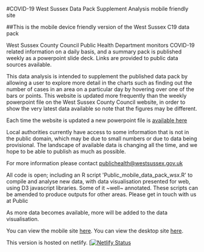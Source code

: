 #COVID-19 West Sussex Data Pack Supplement Analysis mobile friendly site

##This is the mobile device friendly version of the West Sussex C19 data pack

West Sussex County Council Public Health Department monitors COVID-19 related information on a daily basis, and a summary pack is published weekly as a powerpoint slide deck. Links are provided to public data sources available.

This data analysis is intended to supplement the published data pack by allowing a user to explore more detail in the charts such as finding out the number of cases in an area on a particular day by hovering over one of the bars or points. This website is updated more frequently than the weekly powerpoint file on the West Sussex County Council website, in order to show the very latest data available so note that the figures may be different.

Each time the website is updated a new powerpoint file is [available here]('https://github.com/psychty/wsx_covid_datapack_public/raw/master/Latest_West_Sussex_C19_slide_deck.pptx')

Local authorities currently have access to some information that is not in the public domain, which may be due to small numbers or due to data being provisional. The landscape of available data is changing all the time, and we hope to be able to publish as much as possible.</p>

For more information please contact [publichealth@westsussex.gov.uk]("mailto:publichealth@westsussex.gov.uk?subject=COVID-19")

All code is open; including an R script 'Public_mobile_data_pack_wsx.R' to compile and analyse new data, with data visualisation presented for web, using D3 javascript libraries. Some of it ~well~ annotated. These scripts can be amended to produce outputs for other areas. Please get in touch with us at Public

As more data becomes available, more will be added to the data visualisation.

You can view the mobile site [here](https://wsx-c19-mobile.netlify.app).
You can view the desktop site [here](https://wsx-c19-weekly-supplement.netlify.app).

This version is hosted on netlify. [[![Netlify Status](https://api.netlify.com/api/v1/badges/c8151007-9bc4-4f3f-a28a-86e95d5404ab/deploy-status)](https://app.netlify.com/sites/wsx-c19-weekly-supplement/deploys)
